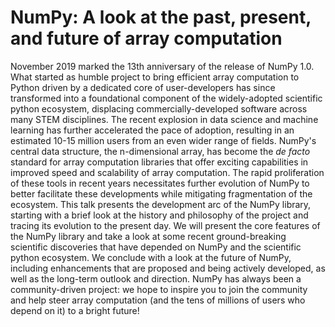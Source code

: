 # NumPy: A look at the past, present, and future of array computation

November 2019 marked the 13th anniversary of the release of NumPy 1.0. 
What started as humble project to bring efficient array computation to Python
driven by a dedicated core of user-developers has since transformed into
a foundational component of the widely-adopted scientific python ecosystem,
displacing commercially-developed software across many STEM disciplines.
The recent explosion in data science and machine learning has further 
accelerated the pace of adoption, resulting in an estimated 10-15 million
users from an even wider range of fields.
NumPy's central data structure, the n-dimensional array, has become
the *de facto* standard for array computation libraries that offer exciting
capabilities in improved speed and scalability of array computation.
The rapid proliferation of these tools in recent years
necessitates further evolution of NumPy to better facilitate these developments
while mitigating fragmentation of the ecosystem.
This talk presents the development arc of the NumPy library, starting with a
brief look at the history and philosophy of the project and tracing its
evolution to the present day.
We will present the core features of the NumPy library and take a look at some
recent ground-breaking scientific discoveries that have depended on NumPy and
the scientific python ecosystem.
We conclude with a look at the future of NumPy, including enhancements that
are proposed and being actively developed, as well as the long-term outlook
and direction.
NumPy has always been a community-driven project: we hope to inspire you to 
join the community and help steer array computation (and the tens of millions
of users who depend on it) to a bright future!
